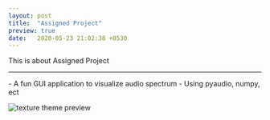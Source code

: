 ```yaml
---
layout: post
title:  "Assigned Project"
preview: true
date:   2020-05-23 21:02:38 +0530
---
```

This is about Assigned Project<br>



<hr/>
- A fun GUI application to visualize audio spectrum
- Using pyaudio, numpy, ect


![texture theme preview](https://cdn.pixabay.com/photo/2013/07/12/18/17/equalizer-153212_960_720.png)
